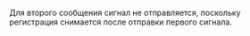 Для второго сообщения сигнал не отправляется, поскольку регистрация снимается после отправки первого сигнала.

